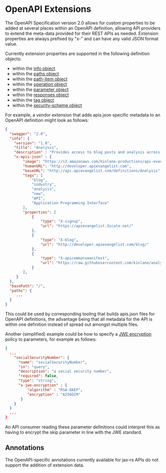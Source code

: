 # OpenAPI Extensions

The OpenAPI Specification version 2.0 allows for custom properties to be added at several places within an OpenAPI definition, allowing
API providers to extend the meta-data provided for their REST APIs as needed. Extension properties are always 
prefixed by "x-" and can have any valid JSON format value. 

Currently extension properties are supported in the following definition objects:
  
* within the [info object](https://github.com/OAI/OpenAPI-Specification/blob/OpenAPI.next/versions/2.0.md#info-object)
* within the [paths object](https://github.com/OAI/OpenAPI-Specification/blob/OpenAPI.next/versions/2.0.md#paths-object)
* within the [path-item object](https://github.com/OAI/OpenAPI-Specification/blob/OpenAPI.next/versions/2.0.md#path-item-object)
* within the [operation object](https://github.com/OAI/OpenAPI-Specification/blob/OpenAPI.next/versions/2.0.md#operationObject) 
* within the [parameter object](https://github.com/OAI/OpenAPI-Specification/blob/OpenAPI.next/versions/2.0.md#parameterObject)
* within the [responses object](https://github.com/OAI/OpenAPI-Specification/blob/OpenAPI.next/versions/2.0.md#responses-object)
* within the [tag object](https://github.com/OAI/OpenAPI-Specification/blob/OpenAPI.next/versions/2.0.md#tag-object)
* within the [security-scheme object](https://github.com/OAI/OpenAPI-Specification/blob/OpenAPI.next/versions/2.0.md#security-scheme-object)

For example, a vendor extension that adds apis.json specific metadata to an OpenAPI definition might look as follows:
 
```json
{
  "swagger": "2.0",
  "info": {
    "version": "1.0",
    "title": "Analysis",
    "description" : "Provides access to blog posts and analysis across the API Evangelist network.",
    "x-apis-json" : {
        "image": "https://s3.amazonaws.com/kinlane-productions/api-evangelist/t-shirts/KL_InApiWeTrust-1000.png",
        "humanURL": "http://developer.apievangelist.com",
        "baseURL": "http://api.apievangelist.com/definitions/Analysis",
        "tags": [
            "blog",
            "industry",
            "analysis",
            "new",
            "API",
            "Application Programming Interface"
        ],
        "properties": [
            {
                "type": "X-signup",
                "url": "https://apievangelist.3scale.net/"
            },
            {
                "type": "X-blog",
                "url": "http://developer.apievangelist.com/blog/"
            },
            {
                "type": "X-apicommonsmanifest",
                "url": "https://raw.githubusercontent.com/kinlane/analysis-api/master/api-commons-manifest.json"
            }
        ],
     }
  },
  "basePath": "/",
  "paths": {
     ...
  }
}
```

This could be used by corresponding tooling that builds apis.json files for OpenAPI definitions, the advantage being that all metadata
for the API is within one definition instead of spread out amongst multiple files.

Another (simplified) example could be how to specify a [JWE encryption](http://hdknr.github.io/docs/identity/jwe.html) policy to parameters,
 for example as follows:

```json
{
  ...
    "socialSecurityNumber": {
      "name": "socialSecurityNumber",
      "in": "query",
      "description": "a social security number",
      "required": false,
      "type": "string",
      "x-jwe-encryption" : {
          "algorithm" : "RSA-OAEP",
          "encryption" : "A256GCM"
       }
    }
  }
  ...
}

```
An API consumer reading these parameter definitions could interpret this as having to encrypt the skip parameter in line
 with the JWE standard.

## Annotations

The OpenAPI-specific annotations currently available for jax-rs APIs do not support the addition of extension data.
